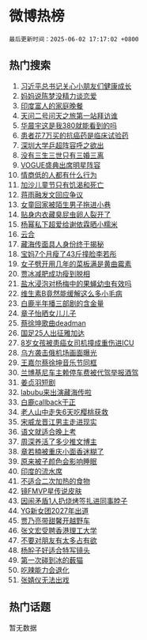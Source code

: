 # 微博热榜

`最后更新时间：2025-06-02 17:17:02 +0800`

## 热门搜索

1. [习近平总书记关心小朋友们健康成长](https://m.weibo.cn/search?containerid=100103type%3D1%26t%3D10%26q%3D%23%E4%B9%A0%E8%BF%91%E5%B9%B3%E6%80%BB%E4%B9%A6%E8%AE%B0%E5%85%B3%E5%BF%83%E5%B0%8F%E6%9C%8B%E5%8F%8B%E4%BB%AC%E5%81%A5%E5%BA%B7%E6%88%90%E9%95%BF%23&stream_entry_id=51&isnewpage=1&extparam=seat%3D1%26c_type%3D51%26cate%3D10103%26q%3D%2523%25E4%25B9%25A0%25E8%25BF%2591%25E5%25B9%25B3%25E6%2580%25BB%25E4%25B9%25A6%25E8%25AE%25B0%25E5%2585%25B3%25E5%25BF%2583%25E5%25B0%258F%25E6%259C%258B%25E5%258F%258B%25E4%25BB%25AC%25E5%2581%25A5%25E5%25BA%25B7%25E6%2588%2590%25E9%2595%25BF%2523%26dgr%3D0%26filter_type%3Drealtimehot%26pos%3D0%26stream_entry_id%3D51%26display_time%3D1748855820%26pre_seqid%3D1748855820513017012448)
1. [妈妈说陈梦没精力谈恋爱](https://m.weibo.cn/search?containerid=100103type%3D1%26t%3D10%26q%3D%23%E5%A6%88%E5%A6%88%E8%AF%B4%E9%99%88%E6%A2%A6%E6%B2%A1%E7%B2%BE%E5%8A%9B%E8%B0%88%E6%81%8B%E7%88%B1%23&stream_entry_id=31&isnewpage=1&extparam=seat%3D1%26c_type%3D31%26flag%3D1%26pos%3D0%26stream_entry_id%3D31%26cate%3D5001%26realpos%3D1%26q%3D%2523%25E5%25A6%2588%25E5%25A6%2588%25E8%25AF%25B4%25E9%2599%2588%25E6%25A2%25A6%25E6%25B2%25A1%25E7%25B2%25BE%25E5%258A%259B%25E8%25B0%2588%25E6%2581%258B%25E7%2588%25B1%2523%26dgr%3D0%26lcate%3D5001%26filter_type%3Drealtimehot%26band_rank%3D1%26display_time%3D1748855820%26pre_seqid%3D1748855820513017012448)
1. [印度富人的家庭晚餐](https://m.weibo.cn/search?containerid=100103type%3D1%26t%3D10%26q%3D%E5%8D%B0%E5%BA%A6%E5%AF%8C%E4%BA%BA%E7%9A%84%E5%AE%B6%E5%BA%AD%E6%99%9A%E9%A4%90&stream_entry_id=31&isnewpage=1&extparam=seat%3D1%26c_type%3D31%26flag%3D0%26pos%3D1%26stream_entry_id%3D31%26cate%3D5001%26realpos%3D2%26q%3D%25E5%258D%25B0%25E5%25BA%25A6%25E5%25AF%258C%25E4%25BA%25BA%25E7%259A%2584%25E5%25AE%25B6%25E5%25BA%25AD%25E6%2599%259A%25E9%25A4%2590%26dgr%3D0%26lcate%3D5001%26filter_type%3Drealtimehot%26band_rank%3D2%26display_time%3D1748855820%26pre_seqid%3D1748855820513017012448)
1. [天问二号问天之旅第一站拜访谁](https://m.weibo.cn/search?containerid=100103type%3D1%26t%3D10%26q%3D%23%E5%A4%A9%E9%97%AE%E4%BA%8C%E5%8F%B7%E9%97%AE%E5%A4%A9%E4%B9%8B%E6%97%85%E7%AC%AC%E4%B8%80%E7%AB%99%E6%8B%9C%E8%AE%BF%E8%B0%81%23&stream_entry_id=31&isnewpage=1&extparam=seat%3D1%26c_type%3D31%26flag%3D0%26pos%3D2%26stream_entry_id%3D31%26cate%3D5001%26realpos%3D3%26q%3D%2523%25E5%25A4%25A9%25E9%2597%25AE%25E4%25BA%258C%25E5%258F%25B7%25E9%2597%25AE%25E5%25A4%25A9%25E4%25B9%258B%25E6%2597%2585%25E7%25AC%25AC%25E4%25B8%2580%25E7%25AB%2599%25E6%258B%259C%25E8%25AE%25BF%25E8%25B0%2581%2523%26dgr%3D0%26lcate%3D5001%26filter_type%3Drealtimehot%26band_rank%3D3%26display_time%3D1748855820%26pre_seqid%3D1748855820513017012448)
1. [华晨宇这是我380就能看到的吗](https://m.weibo.cn/search?containerid=100103type%3D1%26t%3D10%26q%3D%E5%8D%8E%E6%99%A8%E5%AE%87%E8%BF%99%E6%98%AF%E6%88%91380%E5%B0%B1%E8%83%BD%E7%9C%8B%E5%88%B0%E7%9A%84%E5%90%97&stream_entry_id=31&isnewpage=1&extparam=seat%3D1%26c_type%3D31%26flag%3D1%26pos%3D3%26stream_entry_id%3D31%26cate%3D5001%26realpos%3D4%26q%3D%25E5%258D%258E%25E6%2599%25A8%25E5%25AE%2587%25E8%25BF%2599%25E6%2598%25AF%25E6%2588%2591380%25E5%25B0%25B1%25E8%2583%25BD%25E7%259C%258B%25E5%2588%25B0%25E7%259A%2584%25E5%2590%2597%26dgr%3D0%26lcate%3D5001%26filter_type%3Drealtimehot%26band_rank%3D4%26display_time%3D1748855820%26pre_seqid%3D1748855820513017012448)
1. [患者花7万买的抗癌药是临床试验药](https://m.weibo.cn/search?containerid=100103type%3D1%26t%3D10%26q%3D%23%E6%82%A3%E8%80%85%E8%8A%B17%E4%B8%87%E4%B9%B0%E7%9A%84%E6%8A%97%E7%99%8C%E8%8D%AF%E6%98%AF%E4%B8%B4%E5%BA%8A%E8%AF%95%E9%AA%8C%E8%8D%AF%23&stream_entry_id=31&isnewpage=1&extparam=seat%3D1%26c_type%3D31%26flag%3D0%26pos%3D4%26stream_entry_id%3D31%26cate%3D5001%26realpos%3D5%26q%3D%2523%25E6%2582%25A3%25E8%2580%2585%25E8%258A%25B17%25E4%25B8%2587%25E4%25B9%25B0%25E7%259A%2584%25E6%258A%2597%25E7%2599%258C%25E8%258D%25AF%25E6%2598%25AF%25E4%25B8%25B4%25E5%25BA%258A%25E8%25AF%2595%25E9%25AA%258C%25E8%258D%25AF%2523%26dgr%3D0%26lcate%3D5001%26filter_type%3Drealtimehot%26band_rank%3D5%26display_time%3D1748855820%26pre_seqid%3D1748855820513017012448)
1. [深圳大学乒超阵容呼之欲出](https://m.weibo.cn/search?containerid=100103type%3D1%26t%3D10%26q%3D%E6%B7%B1%E5%9C%B3%E5%A4%A7%E5%AD%A6%E4%B9%92%E8%B6%85%E9%98%B5%E5%AE%B9%E5%91%BC%E4%B9%8B%E6%AC%B2%E5%87%BA&stream_entry_id=31&isnewpage=1&extparam=seat%3D1%26c_type%3D31%26flag%3D1%26pos%3D5%26stream_entry_id%3D31%26cate%3D5001%26realpos%3D6%26q%3D%25E6%25B7%25B1%25E5%259C%25B3%25E5%25A4%25A7%25E5%25AD%25A6%25E4%25B9%2592%25E8%25B6%2585%25E9%2598%25B5%25E5%25AE%25B9%25E5%2591%25BC%25E4%25B9%258B%25E6%25AC%25B2%25E5%2587%25BA%26dgr%3D0%26lcate%3D5001%26filter_type%3Drealtimehot%26band_rank%3D6%26display_time%3D1748855820%26pre_seqid%3D1748855820513017012448)
1. [没有三生三世只有三婚三离](https://m.weibo.cn/search?containerid=100103type%3D1%26t%3D10%26q%3D%E6%B2%A1%E6%9C%89%E4%B8%89%E7%94%9F%E4%B8%89%E4%B8%96%E5%8F%AA%E6%9C%89%E4%B8%89%E5%A9%9A%E4%B8%89%E7%A6%BB&stream_entry_id=31&isnewpage=1&extparam=seat%3D1%26c_type%3D31%26flag%3D1%26pos%3D6%26stream_entry_id%3D31%26cate%3D5001%26realpos%3D7%26q%3D%25E6%25B2%25A1%25E6%259C%2589%25E4%25B8%2589%25E7%2594%259F%25E4%25B8%2589%25E4%25B8%2596%25E5%258F%25AA%25E6%259C%2589%25E4%25B8%2589%25E5%25A9%259A%25E4%25B8%2589%25E7%25A6%25BB%26dgr%3D0%26lcate%3D5001%26filter_type%3Drealtimehot%26band_rank%3D7%26display_time%3D1748855820%26pre_seqid%3D1748855820513017012448)
1. [VOGUE盛典出席明星阵容](https://m.weibo.cn/search?containerid=100103type%3D1%26t%3D10%26q%3D%23VOGUE%E7%9B%9B%E5%85%B8%E5%87%BA%E5%B8%AD%E6%98%8E%E6%98%9F%E9%98%B5%E5%AE%B9%23&stream_entry_id=31&isnewpage=1&extparam=seat%3D1%26c_type%3D31%26flag%3D1%26pos%3D7%26stream_entry_id%3D31%26cate%3D5001%26realpos%3D8%26q%3D%2523VOGUE%25E7%259B%259B%25E5%2585%25B8%25E5%2587%25BA%25E5%25B8%25AD%25E6%2598%258E%25E6%2598%259F%25E9%2598%25B5%25E5%25AE%25B9%2523%26dgr%3D0%26lcate%3D5001%26filter_type%3Drealtimehot%26band_rank%3D8%26display_time%3D1748855820%26pre_seqid%3D1748855820513017012448)
1. [情商低的人都有什么行为](https://m.weibo.cn/search?containerid=100103type%3D1%26t%3D10%26q%3D%E6%83%85%E5%95%86%E4%BD%8E%E7%9A%84%E4%BA%BA%E9%83%BD%E6%9C%89%E4%BB%80%E4%B9%88%E8%A1%8C%E4%B8%BA&stream_entry_id=31&isnewpage=1&extparam=seat%3D1%26c_type%3D31%26cate%3D5001%26pos%3D8%26stream_entry_id%3D31%26q%3D%25E6%2583%2585%25E5%2595%2586%25E4%25BD%258E%25E7%259A%2584%25E4%25BA%25BA%25E9%2583%25BD%25E6%259C%2589%25E4%25BB%2580%25E4%25B9%2588%25E8%25A1%258C%25E4%25B8%25BA%26flag%3D0%26realpos%3D9%26is_ai_ask%3D1%26dgr%3D0%26lcate%3D5001%26filter_type%3Drealtimehot%26band_rank%3D9%26display_time%3D1748855820%26pre_seqid%3D1748855820513017012448)
1. [加沙儿童节只有饥渴和死亡](https://m.weibo.cn/search?containerid=100103type%3D1%26t%3D10%26q%3D%23%E5%8A%A0%E6%B2%99%E5%84%BF%E7%AB%A5%E8%8A%82%E5%8F%AA%E6%9C%89%E9%A5%A5%E6%B8%B4%E5%92%8C%E6%AD%BB%E4%BA%A1%23&stream_entry_id=31&isnewpage=1&extparam=seat%3D1%26c_type%3D31%26flag%3D1%26pos%3D9%26stream_entry_id%3D31%26cate%3D5001%26realpos%3D10%26q%3D%2523%25E5%258A%25A0%25E6%25B2%2599%25E5%2584%25BF%25E7%25AB%25A5%25E8%258A%2582%25E5%258F%25AA%25E6%259C%2589%25E9%25A5%25A5%25E6%25B8%25B4%25E5%2592%258C%25E6%25AD%25BB%25E4%25BA%25A1%2523%26dgr%3D0%26lcate%3D5001%26filter_type%3Drealtimehot%26band_rank%3D10%26display_time%3D1748855820%26pre_seqid%3D1748855820513017012448)
1. [蒋雨融发文回应争议](https://m.weibo.cn/search?containerid=100103type%3D1%26t%3D10%26q%3D%23%E8%92%8B%E9%9B%A8%E8%9E%8D%E5%8F%91%E6%96%87%E5%9B%9E%E5%BA%94%E4%BA%89%E8%AE%AE%23&stream_entry_id=31&isnewpage=1&extparam=seat%3D1%26c_type%3D31%26flag%3D0%26pos%3D10%26stream_entry_id%3D31%26cate%3D5001%26realpos%3D11%26q%3D%2523%25E8%2592%258B%25E9%259B%25A8%25E8%259E%258D%25E5%258F%2591%25E6%2596%2587%25E5%259B%259E%25E5%25BA%2594%25E4%25BA%2589%25E8%25AE%25AE%2523%26dgr%3D0%26lcate%3D5001%26filter_type%3Drealtimehot%26band_rank%3D11%26display_time%3D1748855820%26pre_seqid%3D1748855820513017012448)
1. [女童回家被陌生男子拖进小巷](https://m.weibo.cn/search?containerid=100103type%3D1%26t%3D10%26q%3D%23%E5%A5%B3%E7%AB%A5%E5%9B%9E%E5%AE%B6%E8%A2%AB%E9%99%8C%E7%94%9F%E7%94%B7%E5%AD%90%E6%8B%96%E8%BF%9B%E5%B0%8F%E5%B7%B7%23&stream_entry_id=31&isnewpage=1&extparam=seat%3D1%26c_type%3D31%26flag%3D0%26pos%3D11%26stream_entry_id%3D31%26cate%3D5001%26realpos%3D12%26q%3D%2523%25E5%25A5%25B3%25E7%25AB%25A5%25E5%259B%259E%25E5%25AE%25B6%25E8%25A2%25AB%25E9%2599%258C%25E7%2594%259F%25E7%2594%25B7%25E5%25AD%2590%25E6%258B%2596%25E8%25BF%259B%25E5%25B0%258F%25E5%25B7%25B7%2523%26dgr%3D0%26lcate%3D5001%26filter_type%3Drealtimehot%26band_rank%3D12%26display_time%3D1748855820%26pre_seqid%3D1748855820513017012448)
1. [贴身内衣藏臭屁虫卵人裂开了](https://m.weibo.cn/search?containerid=100103type%3D1%26t%3D10%26q%3D%23%E8%B4%B4%E8%BA%AB%E5%86%85%E8%A1%A3%E8%97%8F%E8%87%AD%E5%B1%81%E8%99%AB%E5%8D%B5%E4%BA%BA%E8%A3%82%E5%BC%80%E4%BA%86%23&stream_entry_id=31&isnewpage=1&extparam=seat%3D1%26c_type%3D31%26flag%3D0%26pos%3D12%26stream_entry_id%3D31%26cate%3D5001%26realpos%3D13%26q%3D%2523%25E8%25B4%25B4%25E8%25BA%25AB%25E5%2586%2585%25E8%25A1%25A3%25E8%2597%258F%25E8%2587%25AD%25E5%25B1%2581%25E8%2599%25AB%25E5%258D%25B5%25E4%25BA%25BA%25E8%25A3%2582%25E5%25BC%2580%25E4%25BA%2586%2523%26dgr%3D0%26lcate%3D5001%26filter_type%3Drealtimehot%26band_rank%3D13%26display_time%3D1748855820%26pre_seqid%3D1748855820513017012448)
1. [杨幂私下超爱给谢依霖晒小糯米](https://m.weibo.cn/search?containerid=100103type%3D1%26t%3D10%26q%3D%E6%9D%A8%E5%B9%82%E7%A7%81%E4%B8%8B%E8%B6%85%E7%88%B1%E7%BB%99%E8%B0%A2%E4%BE%9D%E9%9C%96%E6%99%92%E5%B0%8F%E7%B3%AF%E7%B1%B3&stream_entry_id=31&isnewpage=1&extparam=seat%3D1%26c_type%3D31%26flag%3D2%26pos%3D13%26stream_entry_id%3D31%26cate%3D5001%26realpos%3D14%26q%3D%25E6%259D%25A8%25E5%25B9%2582%25E7%25A7%2581%25E4%25B8%258B%25E8%25B6%2585%25E7%2588%25B1%25E7%25BB%2599%25E8%25B0%25A2%25E4%25BE%259D%25E9%259C%2596%25E6%2599%2592%25E5%25B0%258F%25E7%25B3%25AF%25E7%25B1%25B3%26dgr%3D0%26lcate%3D5001%26filter_type%3Drealtimehot%26band_rank%3D14%26display_time%3D1748855820%26pre_seqid%3D1748855820513017012448)
1. [云合](https://m.weibo.cn/search?containerid=100103type%3D1%26t%3D10%26q%3D%E4%BA%91%E5%90%88&stream_entry_id=31&isnewpage=1&extparam=seat%3D1%26c_type%3D31%26flag%3D1%26pos%3D14%26stream_entry_id%3D31%26cate%3D5001%26realpos%3D15%26q%3D%25E4%25BA%2591%25E5%2590%2588%26dgr%3D0%26lcate%3D5001%26filter_type%3Drealtimehot%26band_rank%3D15%26display_time%3D1748855820%26pre_seqid%3D1748855820513017012448)
1. [藏海传面具人身份终于揭秘](https://m.weibo.cn/search?containerid=100103type%3D1%26t%3D10%26q%3D%23%E8%97%8F%E6%B5%B7%E4%BC%A0%E9%9D%A2%E5%85%B7%E4%BA%BA%E8%BA%AB%E4%BB%BD%E7%BB%88%E4%BA%8E%E6%8F%AD%E7%A7%98%23&stream_entry_id=31&isnewpage=1&extparam=seat%3D1%26c_type%3D31%26flag%3D0%26pos%3D15%26stream_entry_id%3D31%26cate%3D5001%26realpos%3D16%26q%3D%2523%25E8%2597%258F%25E6%25B5%25B7%25E4%25BC%25A0%25E9%259D%25A2%25E5%2585%25B7%25E4%25BA%25BA%25E8%25BA%25AB%25E4%25BB%25BD%25E7%25BB%2588%25E4%25BA%258E%25E6%258F%25AD%25E7%25A7%2598%2523%26dgr%3D0%26lcate%3D5001%26filter_type%3Drealtimehot%26band_rank%3D16%26display_time%3D1748855820%26pre_seqid%3D1748855820513017012448)
1. [宝妈7个月瘦了43斤撞脸李若彤](https://m.weibo.cn/search?containerid=100103type%3D1%26t%3D10%26q%3D%23%E5%AE%9D%E5%A6%887%E4%B8%AA%E6%9C%88%E7%98%A6%E4%BA%8643%E6%96%A4%E6%92%9E%E8%84%B8%E6%9D%8E%E8%8B%A5%E5%BD%A4%23&stream_entry_id=31&isnewpage=1&extparam=seat%3D1%26c_type%3D31%26flag%3D0%26pos%3D16%26stream_entry_id%3D31%26cate%3D5001%26realpos%3D17%26q%3D%2523%25E5%25AE%259D%25E5%25A6%25887%25E4%25B8%25AA%25E6%259C%2588%25E7%2598%25A6%25E4%25BA%258643%25E6%2596%25A4%25E6%2592%259E%25E8%2584%25B8%25E6%259D%258E%25E8%258B%25A5%25E5%25BD%25A4%2523%26dgr%3D0%26lcate%3D5001%26filter_type%3Drealtimehot%26band_rank%3D17%26display_time%3D1748855820%26pre_seqid%3D1748855820513017012448)
1. [女子劈开用几年的菜板满是黄曲霉素](https://m.weibo.cn/search?containerid=100103type%3D1%26t%3D10%26q%3D%23%E5%A5%B3%E5%AD%90%E5%8A%88%E5%BC%80%E7%94%A8%E5%87%A0%E5%B9%B4%E7%9A%84%E8%8F%9C%E6%9D%BF%E6%BB%A1%E6%98%AF%E9%BB%84%E6%9B%B2%E9%9C%89%E7%B4%A0%23&stream_entry_id=31&isnewpage=1&extparam=seat%3D1%26c_type%3D31%26flag%3D1%26pos%3D17%26stream_entry_id%3D31%26cate%3D5001%26realpos%3D18%26q%3D%2523%25E5%25A5%25B3%25E5%25AD%2590%25E5%258A%2588%25E5%25BC%2580%25E7%2594%25A8%25E5%2587%25A0%25E5%25B9%25B4%25E7%259A%2584%25E8%258F%259C%25E6%259D%25BF%25E6%25BB%25A1%25E6%2598%25AF%25E9%25BB%2584%25E6%259B%25B2%25E9%259C%2589%25E7%25B4%25A0%2523%26dgr%3D0%26lcate%3D5001%26filter_type%3Drealtimehot%26band_rank%3D18%26display_time%3D1748855820%26pre_seqid%3D1748855820513017012448)
1. [贾冰减肥成功瘦到脱相](https://m.weibo.cn/search?containerid=100103type%3D1%26t%3D10%26q%3D%23%E8%B4%BE%E5%86%B0%E5%87%8F%E8%82%A5%E6%88%90%E5%8A%9F%E7%98%A6%E5%88%B0%E8%84%B1%E7%9B%B8%23&stream_entry_id=31&isnewpage=1&extparam=seat%3D1%26c_type%3D31%26flag%3D2%26pos%3D18%26stream_entry_id%3D31%26cate%3D5001%26realpos%3D19%26q%3D%2523%25E8%25B4%25BE%25E5%2586%25B0%25E5%2587%258F%25E8%2582%25A5%25E6%2588%2590%25E5%258A%259F%25E7%2598%25A6%25E5%2588%25B0%25E8%2584%25B1%25E7%259B%25B8%2523%26dgr%3D0%26lcate%3D5001%26filter_type%3Drealtimehot%26band_rank%3D19%26display_time%3D1748855820%26pre_seqid%3D1748855820513017012448)
1. [盐水浸泡对杨梅中的果蝇幼虫有效吗](https://m.weibo.cn/search?containerid=100103type%3D1%26t%3D10%26q%3D%E7%9B%90%E6%B0%B4%E6%B5%B8%E6%B3%A1%E5%AF%B9%E6%9D%A8%E6%A2%85%E4%B8%AD%E7%9A%84%E6%9E%9C%E8%9D%87%E5%B9%BC%E8%99%AB%E6%9C%89%E6%95%88%E5%90%97&stream_entry_id=31&isnewpage=1&extparam=seat%3D1%26c_type%3D31%26cate%3D5001%26pos%3D19%26stream_entry_id%3D31%26q%3D%25E7%259B%2590%25E6%25B0%25B4%25E6%25B5%25B8%25E6%25B3%25A1%25E5%25AF%25B9%25E6%259D%25A8%25E6%25A2%2585%25E4%25B8%25AD%25E7%259A%2584%25E6%259E%259C%25E8%259D%2587%25E5%25B9%25BC%25E8%2599%25AB%25E6%259C%2589%25E6%2595%2588%25E5%2590%2597%26flag%3D1%26realpos%3D20%26is_ai_ask%3D1%26dgr%3D0%26lcate%3D5001%26filter_type%3Drealtimehot%26band_rank%3D20%26display_time%3D1748855820%26pre_seqid%3D1748855820513017012448)
1. [维生素B竟然能缓解这么多小毛病](https://m.weibo.cn/search?containerid=100103type%3D1%26t%3D10%26q%3D%23%E7%BB%B4%E7%94%9F%E7%B4%A0B%E7%AB%9F%E7%84%B6%E8%83%BD%E7%BC%93%E8%A7%A3%E8%BF%99%E4%B9%88%E5%A4%9A%E5%B0%8F%E6%AF%9B%E7%97%85%23&stream_entry_id=31&isnewpage=1&extparam=seat%3D1%26c_type%3D31%26flag%3D1%26pos%3D20%26stream_entry_id%3D31%26cate%3D5001%26realpos%3D21%26q%3D%2523%25E7%25BB%25B4%25E7%2594%259F%25E7%25B4%25A0B%25E7%25AB%259F%25E7%2584%25B6%25E8%2583%25BD%25E7%25BC%2593%25E8%25A7%25A3%25E8%25BF%2599%25E4%25B9%2588%25E5%25A4%259A%25E5%25B0%258F%25E6%25AF%259B%25E7%2597%2585%2523%26dgr%3D0%26lcate%3D5001%26filter_type%3Drealtimehot%26band_rank%3D21%26display_time%3D1748855820%26pre_seqid%3D1748855820513017012448)
1. [白鹿半年播三部剧的含金量](https://m.weibo.cn/search?containerid=100103type%3D1%26t%3D10%26q%3D%E7%99%BD%E9%B9%BF%E5%8D%8A%E5%B9%B4%E6%92%AD%E4%B8%89%E9%83%A8%E5%89%A7%E7%9A%84%E5%90%AB%E9%87%91%E9%87%8F&stream_entry_id=31&isnewpage=1&extparam=seat%3D1%26c_type%3D31%26flag%3D1%26pos%3D21%26stream_entry_id%3D31%26cate%3D5001%26realpos%3D22%26q%3D%25E7%2599%25BD%25E9%25B9%25BF%25E5%258D%258A%25E5%25B9%25B4%25E6%2592%25AD%25E4%25B8%2589%25E9%2583%25A8%25E5%2589%25A7%25E7%259A%2584%25E5%2590%25AB%25E9%2587%2591%25E9%2587%258F%26dgr%3D0%26lcate%3D5001%26filter_type%3Drealtimehot%26band_rank%3D22%26display_time%3D1748855820%26pre_seqid%3D1748855820513017012448)
1. [章子怡晒女儿儿子](https://m.weibo.cn/search?containerid=100103type%3D1%26t%3D10%26q%3D%23%E7%AB%A0%E5%AD%90%E6%80%A1%E6%99%92%E5%A5%B3%E5%84%BF%E5%84%BF%E5%AD%90%23&stream_entry_id=31&isnewpage=1&extparam=seat%3D1%26c_type%3D31%26flag%3D0%26pos%3D22%26stream_entry_id%3D31%26cate%3D5001%26realpos%3D23%26q%3D%2523%25E7%25AB%25A0%25E5%25AD%2590%25E6%2580%25A1%25E6%2599%2592%25E5%25A5%25B3%25E5%2584%25BF%25E5%2584%25BF%25E5%25AD%2590%2523%26dgr%3D0%26lcate%3D5001%26filter_type%3Drealtimehot%26band_rank%3D23%26display_time%3D1748855820%26pre_seqid%3D1748855820513017012448)
1. [蔡徐坤歌曲deadman](https://m.weibo.cn/search?containerid=100103type%3D1%26t%3D10%26q%3D%23%E8%94%A1%E5%BE%90%E5%9D%A4%E6%AD%8C%E6%9B%B2deadman%23&stream_entry_id=31&isnewpage=1&extparam=seat%3D1%26c_type%3D31%26flag%3D1%26pos%3D23%26stream_entry_id%3D31%26cate%3D5001%26realpos%3D24%26q%3D%2523%25E8%2594%25A1%25E5%25BE%2590%25E5%259D%25A4%25E6%25AD%258C%25E6%259B%25B2deadman%2523%26dgr%3D0%26lcate%3D5001%26filter_type%3Drealtimehot%26band_rank%3D24%26display_time%3D1748855820%26pre_seqid%3D1748855820513017012448)
1. [国足25人出征雅加达](https://m.weibo.cn/search?containerid=100103type%3D1%26t%3D10%26q%3D%23%E5%9B%BD%E8%B6%B325%E4%BA%BA%E5%87%BA%E5%BE%81%E9%9B%85%E5%8A%A0%E8%BE%BE%23&stream_entry_id=31&isnewpage=1&extparam=seat%3D1%26c_type%3D31%26flag%3D0%26pos%3D24%26stream_entry_id%3D31%26cate%3D5001%26realpos%3D25%26q%3D%2523%25E5%259B%25BD%25E8%25B6%25B325%25E4%25BA%25BA%25E5%2587%25BA%25E5%25BE%2581%25E9%259B%2585%25E5%258A%25A0%25E8%25BE%25BE%2523%26dgr%3D0%26lcate%3D5001%26filter_type%3Drealtimehot%26band_rank%3D25%26display_time%3D1748855820%26pre_seqid%3D1748855820513017012448)
1. [8岁女孩被患癌女司机撞成重伤进ICU](https://m.weibo.cn/search?containerid=100103type%3D1%26t%3D10%26q%3D%238%E5%B2%81%E5%A5%B3%E5%AD%A9%E8%A2%AB%E6%82%A3%E7%99%8C%E5%A5%B3%E5%8F%B8%E6%9C%BA%E6%92%9E%E6%88%90%E9%87%8D%E4%BC%A4%E8%BF%9BICU%23&stream_entry_id=31&isnewpage=1&extparam=seat%3D1%26c_type%3D31%26flag%3D0%26pos%3D25%26stream_entry_id%3D31%26cate%3D5001%26realpos%3D26%26q%3D%25238%25E5%25B2%2581%25E5%25A5%25B3%25E5%25AD%25A9%25E8%25A2%25AB%25E6%2582%25A3%25E7%2599%258C%25E5%25A5%25B3%25E5%258F%25B8%25E6%259C%25BA%25E6%2592%259E%25E6%2588%2590%25E9%2587%258D%25E4%25BC%25A4%25E8%25BF%259BICU%2523%26dgr%3D0%26lcate%3D5001%26filter_type%3Drealtimehot%26band_rank%3D26%26display_time%3D1748855820%26pre_seqid%3D1748855820513017012448)
1. [乌方袭击俄机场画面曝光](https://m.weibo.cn/search?containerid=100103type%3D1%26t%3D10%26q%3D%23%E4%B9%8C%E6%96%B9%E8%A2%AD%E5%87%BB%E4%BF%84%E6%9C%BA%E5%9C%BA%E7%94%BB%E9%9D%A2%E6%9B%9D%E5%85%89%23&stream_entry_id=31&isnewpage=1&extparam=seat%3D1%26c_type%3D31%26flag%3D0%26pos%3D26%26stream_entry_id%3D31%26cate%3D5001%26realpos%3D27%26q%3D%2523%25E4%25B9%258C%25E6%2596%25B9%25E8%25A2%25AD%25E5%2587%25BB%25E4%25BF%2584%25E6%259C%25BA%25E5%259C%25BA%25E7%2594%25BB%25E9%259D%25A2%25E6%259B%259D%25E5%2585%2589%2523%26dgr%3D0%26lcate%3D5001%26filter_type%3Drealtimehot%26band_rank%3D27%26display_time%3D1748855820%26pre_seqid%3D1748855820513017012448)
1. [王嘉尔蔡徐坤音乐节同框](https://m.weibo.cn/search?containerid=100103type%3D1%26t%3D10%26q%3D%23%E7%8E%8B%E5%98%89%E5%B0%94%E8%94%A1%E5%BE%90%E5%9D%A4%E9%9F%B3%E4%B9%90%E8%8A%82%E5%90%8C%E6%A1%86%23&stream_entry_id=31&isnewpage=1&extparam=seat%3D1%26c_type%3D31%26flag%3D0%26pos%3D27%26stream_entry_id%3D31%26cate%3D5001%26realpos%3D28%26q%3D%2523%25E7%258E%258B%25E5%2598%2589%25E5%25B0%2594%25E8%2594%25A1%25E5%25BE%2590%25E5%259D%25A4%25E9%259F%25B3%25E4%25B9%2590%25E8%258A%2582%25E5%2590%258C%25E6%25A1%2586%2523%26dgr%3D0%26lcate%3D5001%26filter_type%3Drealtimehot%26band_rank%3D28%26display_time%3D1748855820%26pre_seqid%3D1748855820513017012448)
1. [兰博基尼车主赖停车费被代驾举报酒驾](https://m.weibo.cn/search?containerid=100103type%3D1%26t%3D10%26q%3D%23%E5%85%B0%E5%8D%9A%E5%9F%BA%E5%B0%BC%E8%BD%A6%E4%B8%BB%E8%B5%96%E5%81%9C%E8%BD%A6%E8%B4%B9%E8%A2%AB%E4%BB%A3%E9%A9%BE%E4%B8%BE%E6%8A%A5%E9%85%92%E9%A9%BE%23&stream_entry_id=31&isnewpage=1&extparam=seat%3D1%26c_type%3D31%26flag%3D0%26pos%3D28%26stream_entry_id%3D31%26cate%3D5001%26realpos%3D29%26q%3D%2523%25E5%2585%25B0%25E5%258D%259A%25E5%259F%25BA%25E5%25B0%25BC%25E8%25BD%25A6%25E4%25B8%25BB%25E8%25B5%2596%25E5%2581%259C%25E8%25BD%25A6%25E8%25B4%25B9%25E8%25A2%25AB%25E4%25BB%25A3%25E9%25A9%25BE%25E4%25B8%25BE%25E6%258A%25A5%25E9%2585%2592%25E9%25A9%25BE%2523%26dgr%3D0%26lcate%3D5001%26filter_type%3Drealtimehot%26band_rank%3D29%26display_time%3D1748855820%26pre_seqid%3D1748855820513017012448)
1. [姜贞羽短剧](https://m.weibo.cn/search?containerid=100103type%3D1%26t%3D10%26q%3D%E5%A7%9C%E8%B4%9E%E7%BE%BD%E7%9F%AD%E5%89%A7&stream_entry_id=31&isnewpage=1&extparam=seat%3D1%26c_type%3D31%26flag%3D0%26pos%3D29%26stream_entry_id%3D31%26cate%3D5001%26realpos%3D30%26q%3D%25E5%25A7%259C%25E8%25B4%259E%25E7%25BE%25BD%25E7%259F%25AD%25E5%2589%25A7%26dgr%3D0%26lcate%3D5001%26filter_type%3Drealtimehot%26band_rank%3D30%26display_time%3D1748855820%26pre_seqid%3D1748855820513017012448)
1. [labubu来出演藏海传啦](https://m.weibo.cn/search?containerid=100103type%3D1%26t%3D10%26q%3D%23labubu%E6%9D%A5%E5%87%BA%E6%BC%94%E8%97%8F%E6%B5%B7%E4%BC%A0%E5%95%A6%23&stream_entry_id=31&isnewpage=1&extparam=seat%3D1%26c_type%3D31%26flag%3D1%26pos%3D30%26stream_entry_id%3D31%26cate%3D5001%26realpos%3D31%26q%3D%2523labubu%25E6%259D%25A5%25E5%2587%25BA%25E6%25BC%2594%25E8%2597%258F%25E6%25B5%25B7%25E4%25BC%25A0%25E5%2595%25A6%2523%26dgr%3D0%26lcate%3D5001%26filter_type%3Drealtimehot%26band_rank%3D31%26display_time%3D1748855820%26pre_seqid%3D1748855820513017012448)
1. [白鹿callback于正](https://m.weibo.cn/search?containerid=100103type%3D1%26t%3D10%26q%3D%23%E7%99%BD%E9%B9%BFcallback%E4%BA%8E%E6%AD%A3%23&stream_entry_id=31&isnewpage=1&extparam=seat%3D1%26c_type%3D31%26flag%3D0%26pos%3D31%26stream_entry_id%3D31%26cate%3D5001%26realpos%3D32%26q%3D%2523%25E7%2599%25BD%25E9%25B9%25BFcallback%25E4%25BA%258E%25E6%25AD%25A3%2523%26dgr%3D0%26lcate%3D5001%26filter_type%3Drealtimehot%26band_rank%3D32%26display_time%3D1748855820%26pre_seqid%3D1748855820513017012448)
1. [老人山中走失6天吃樱桃获救](https://m.weibo.cn/search?containerid=100103type%3D1%26t%3D10%26q%3D%23%E8%80%81%E4%BA%BA%E5%B1%B1%E4%B8%AD%E8%B5%B0%E5%A4%B16%E5%A4%A9%E5%90%83%E6%A8%B1%E6%A1%83%E8%8E%B7%E6%95%91%23&stream_entry_id=31&isnewpage=1&extparam=seat%3D1%26c_type%3D31%26flag%3D0%26pos%3D32%26stream_entry_id%3D31%26cate%3D5001%26realpos%3D33%26q%3D%2523%25E8%2580%2581%25E4%25BA%25BA%25E5%25B1%25B1%25E4%25B8%25AD%25E8%25B5%25B0%25E5%25A4%25B16%25E5%25A4%25A9%25E5%2590%2583%25E6%25A8%25B1%25E6%25A1%2583%25E8%258E%25B7%25E6%2595%2591%2523%26dgr%3D0%26lcate%3D5001%26filter_type%3Drealtimehot%26band_rank%3D33%26display_time%3D1748855820%26pre_seqid%3D1748855820513017012448)
1. [宋威龙晋江男主走进现实](https://m.weibo.cn/search?containerid=100103type%3D1%26t%3D10%26q%3D%E5%AE%8B%E5%A8%81%E9%BE%99%E6%99%8B%E6%B1%9F%E7%94%B7%E4%B8%BB%E8%B5%B0%E8%BF%9B%E7%8E%B0%E5%AE%9E&stream_entry_id=31&isnewpage=1&extparam=seat%3D1%26c_type%3D31%26flag%3D1%26pos%3D33%26stream_entry_id%3D31%26cate%3D5001%26realpos%3D34%26q%3D%25E5%25AE%258B%25E5%25A8%2581%25E9%25BE%2599%25E6%2599%258B%25E6%25B1%259F%25E7%2594%25B7%25E4%25B8%25BB%25E8%25B5%25B0%25E8%25BF%259B%25E7%258E%25B0%25E5%25AE%259E%26dgr%3D0%26lcate%3D5001%26filter_type%3Drealtimehot%26band_rank%3D34%26display_time%3D1748855820%26pre_seqid%3D1748855820513017012448)
1. [语文就适合晚上考](https://m.weibo.cn/search?containerid=100103type%3D1%26t%3D10%26q%3D%E8%AF%AD%E6%96%87%E5%B0%B1%E9%80%82%E5%90%88%E6%99%9A%E4%B8%8A%E8%80%83&stream_entry_id=31&isnewpage=1&extparam=seat%3D1%26c_type%3D31%26flag%3D1%26pos%3D34%26stream_entry_id%3D31%26cate%3D5001%26realpos%3D35%26q%3D%25E8%25AF%25AD%25E6%2596%2587%25E5%25B0%25B1%25E9%2580%2582%25E5%2590%2588%25E6%2599%259A%25E4%25B8%258A%25E8%2580%2583%26dgr%3D0%26lcate%3D5001%26filter_type%3Drealtimehot%26band_rank%3D35%26display_time%3D1748855820%26pre_seqid%3D1748855820513017012448)
1. [周深养活了多少推文博主](https://m.weibo.cn/search?containerid=100103type%3D1%26t%3D10%26q%3D%E5%91%A8%E6%B7%B1%E5%85%BB%E6%B4%BB%E4%BA%86%E5%A4%9A%E5%B0%91%E6%8E%A8%E6%96%87%E5%8D%9A%E4%B8%BB&stream_entry_id=31&isnewpage=1&extparam=seat%3D1%26c_type%3D31%26flag%3D1%26pos%3D35%26stream_entry_id%3D31%26cate%3D5001%26realpos%3D36%26q%3D%25E5%2591%25A8%25E6%25B7%25B1%25E5%2585%25BB%25E6%25B4%25BB%25E4%25BA%2586%25E5%25A4%259A%25E5%25B0%2591%25E6%258E%25A8%25E6%2596%2587%25E5%258D%259A%25E4%25B8%25BB%26dgr%3D0%26lcate%3D5001%26filter_type%3Drealtimehot%26band_rank%3D36%26display_time%3D1748855820%26pre_seqid%3D1748855820513017012448)
1. [章若楠被重庆小面香迷糊了](https://m.weibo.cn/search?containerid=100103type%3D1%26t%3D10%26q%3D%23%E7%AB%A0%E8%8B%A5%E6%A5%A0%E8%A2%AB%E9%87%8D%E5%BA%86%E5%B0%8F%E9%9D%A2%E9%A6%99%E8%BF%B7%E7%B3%8A%E4%BA%86%23&stream_entry_id=31&isnewpage=1&extparam=seat%3D1%26c_type%3D31%26flag%3D1%26pos%3D36%26stream_entry_id%3D31%26cate%3D5001%26realpos%3D37%26q%3D%2523%25E7%25AB%25A0%25E8%258B%25A5%25E6%25A5%25A0%25E8%25A2%25AB%25E9%2587%258D%25E5%25BA%2586%25E5%25B0%258F%25E9%259D%25A2%25E9%25A6%2599%25E8%25BF%25B7%25E7%25B3%258A%25E4%25BA%2586%2523%26dgr%3D0%26lcate%3D5001%26filter_type%3Drealtimehot%26band_rank%3D37%26display_time%3D1748855820%26pre_seqid%3D1748855820513017012448)
1. [原来被子颜色会影响睡眠](https://m.weibo.cn/search?containerid=100103type%3D1%26t%3D10%26q%3D%E5%8E%9F%E6%9D%A5%E8%A2%AB%E5%AD%90%E9%A2%9C%E8%89%B2%E4%BC%9A%E5%BD%B1%E5%93%8D%E7%9D%A1%E7%9C%A0&stream_entry_id=31&isnewpage=1&extparam=seat%3D1%26c_type%3D31%26flag%3D1%26pos%3D37%26stream_entry_id%3D31%26cate%3D5001%26realpos%3D38%26q%3D%25E5%258E%259F%25E6%259D%25A5%25E8%25A2%25AB%25E5%25AD%2590%25E9%25A2%259C%25E8%2589%25B2%25E4%25BC%259A%25E5%25BD%25B1%25E5%2593%258D%25E7%259D%25A1%25E7%259C%25A0%26dgr%3D0%26lcate%3D5001%26filter_type%3Drealtimehot%26band_rank%3D38%26display_time%3D1748855820%26pre_seqid%3D1748855820513017012448)
1. [印度的流水席](https://m.weibo.cn/search?containerid=100103type%3D1%26t%3D10%26q%3D%E5%8D%B0%E5%BA%A6%E7%9A%84%E6%B5%81%E6%B0%B4%E5%B8%AD&stream_entry_id=31&isnewpage=1&extparam=seat%3D1%26c_type%3D31%26flag%3D1%26pos%3D38%26stream_entry_id%3D31%26cate%3D5001%26realpos%3D39%26q%3D%25E5%258D%25B0%25E5%25BA%25A6%25E7%259A%2584%25E6%25B5%2581%25E6%25B0%25B4%25E5%25B8%25AD%26dgr%3D0%26lcate%3D5001%26filter_type%3Drealtimehot%26band_rank%3D39%26display_time%3D1748855820%26pre_seqid%3D1748855820513017012448)
1. [不适合二次加热的食物](https://m.weibo.cn/search?containerid=100103type%3D1%26t%3D10%26q%3D%E4%B8%8D%E9%80%82%E5%90%88%E4%BA%8C%E6%AC%A1%E5%8A%A0%E7%83%AD%E7%9A%84%E9%A3%9F%E7%89%A9&stream_entry_id=31&isnewpage=1&extparam=seat%3D1%26c_type%3D31%26flag%3D1%26pos%3D39%26stream_entry_id%3D31%26cate%3D5001%26realpos%3D40%26q%3D%25E4%25B8%258D%25E9%2580%2582%25E5%2590%2588%25E4%25BA%258C%25E6%25AC%25A1%25E5%258A%25A0%25E7%2583%25AD%25E7%259A%2584%25E9%25A3%259F%25E7%2589%25A9%26dgr%3D0%26lcate%3D5001%26filter_type%3Drealtimehot%26band_rank%3D40%26display_time%3D1748855820%26pre_seqid%3D1748855820513017012448)
1. [镜FMVP星传说皮肤](https://m.weibo.cn/search?containerid=100103type%3D1%26t%3D10%26q%3D%23%E9%95%9CFMVP%E6%98%9F%E4%BC%A0%E8%AF%B4%E7%9A%AE%E8%82%A4%23&stream_entry_id=31&isnewpage=1&extparam=seat%3D1%26c_type%3D31%26flag%3D0%26pos%3D40%26stream_entry_id%3D31%26cate%3D5001%26realpos%3D41%26q%3D%2523%25E9%2595%259CFMVP%25E6%2598%259F%25E4%25BC%25A0%25E8%25AF%25B4%25E7%259A%25AE%25E8%2582%25A4%2523%26dgr%3D0%26lcate%3D5001%26filter_type%3Drealtimehot%26band_rank%3D41%26display_time%3D1748855820%26pre_seqid%3D1748855820513017012448)
1. [因闹矛盾1人扔烧烤签扎进同事脖子](https://m.weibo.cn/search?containerid=100103type%3D1%26t%3D10%26q%3D%23%E5%9B%A0%E9%97%B9%E7%9F%9B%E7%9B%BE1%E4%BA%BA%E6%89%94%E7%83%A7%E7%83%A4%E7%AD%BE%E6%89%8E%E8%BF%9B%E5%90%8C%E4%BA%8B%E8%84%96%E5%AD%90%23&stream_entry_id=31&isnewpage=1&extparam=seat%3D1%26c_type%3D31%26flag%3D1%26pos%3D41%26stream_entry_id%3D31%26cate%3D5001%26realpos%3D42%26q%3D%2523%25E5%259B%25A0%25E9%2597%25B9%25E7%259F%259B%25E7%259B%25BE1%25E4%25BA%25BA%25E6%2589%2594%25E7%2583%25A7%25E7%2583%25A4%25E7%25AD%25BE%25E6%2589%258E%25E8%25BF%259B%25E5%2590%258C%25E4%25BA%258B%25E8%2584%2596%25E5%25AD%2590%2523%26dgr%3D0%26lcate%3D5001%26filter_type%3Drealtimehot%26band_rank%3D42%26display_time%3D1748855820%26pre_seqid%3D1748855820513017012448)
1. [YG新女团2027年出道](https://m.weibo.cn/search?containerid=100103type%3D1%26t%3D10%26q%3D%23YG%E6%96%B0%E5%A5%B3%E5%9B%A22027%E5%B9%B4%E5%87%BA%E9%81%93%23&stream_entry_id=31&isnewpage=1&extparam=seat%3D1%26c_type%3D31%26flag%3D1%26pos%3D42%26stream_entry_id%3D31%26cate%3D5001%26realpos%3D43%26q%3D%2523YG%25E6%2596%25B0%25E5%25A5%25B3%25E5%259B%25A22027%25E5%25B9%25B4%25E5%2587%25BA%25E9%2581%2593%2523%26dgr%3D0%26lcate%3D5001%26filter_type%3Drealtimehot%26band_rank%3D43%26display_time%3D1748855820%26pre_seqid%3D1748855820513017012448)
1. [贾乃亮带甜馨开越野车](https://m.weibo.cn/search?containerid=100103type%3D1%26t%3D10%26q%3D%23%E8%B4%BE%E4%B9%83%E4%BA%AE%E5%B8%A6%E7%94%9C%E9%A6%A8%E5%BC%80%E8%B6%8A%E9%87%8E%E8%BD%A6%23&stream_entry_id=31&isnewpage=1&extparam=seat%3D1%26c_type%3D31%26flag%3D1%26pos%3D43%26stream_entry_id%3D31%26cate%3D5001%26realpos%3D44%26q%3D%2523%25E8%25B4%25BE%25E4%25B9%2583%25E4%25BA%25AE%25E5%25B8%25A6%25E7%2594%259C%25E9%25A6%25A8%25E5%25BC%2580%25E8%25B6%258A%25E9%2587%258E%25E8%25BD%25A6%2523%26dgr%3D0%26lcate%3D5001%26filter_type%3Drealtimehot%26band_rank%3D44%26display_time%3D1748855820%26pre_seqid%3D1748855820513017012448)
1. [张文宏受聘香港理工大学](https://m.weibo.cn/search?containerid=100103type%3D1%26t%3D10%26q%3D%23%E5%BC%A0%E6%96%87%E5%AE%8F%E5%8F%97%E8%81%98%E9%A6%99%E6%B8%AF%E7%90%86%E5%B7%A5%E5%A4%A7%E5%AD%A6%23&stream_entry_id=31&isnewpage=1&extparam=seat%3D1%26c_type%3D31%26flag%3D1%26pos%3D44%26stream_entry_id%3D31%26cate%3D5001%26realpos%3D45%26q%3D%2523%25E5%25BC%25A0%25E6%2596%2587%25E5%25AE%258F%25E5%258F%2597%25E8%2581%2598%25E9%25A6%2599%25E6%25B8%25AF%25E7%2590%2586%25E5%25B7%25A5%25E5%25A4%25A7%25E5%25AD%25A6%2523%26dgr%3D0%26lcate%3D5001%26filter_type%3Drealtimehot%26band_rank%3D45%26display_time%3D1748855820%26pre_seqid%3D1748855820513017012448)
1. [不要对朋友有太多占有欲](https://m.weibo.cn/search?containerid=100103type%3D1%26t%3D10%26q%3D%E4%B8%8D%E8%A6%81%E5%AF%B9%E6%9C%8B%E5%8F%8B%E6%9C%89%E5%A4%AA%E5%A4%9A%E5%8D%A0%E6%9C%89%E6%AC%B2&stream_entry_id=31&isnewpage=1&extparam=seat%3D1%26c_type%3D31%26flag%3D1%26pos%3D45%26stream_entry_id%3D31%26cate%3D5001%26realpos%3D46%26q%3D%25E4%25B8%258D%25E8%25A6%2581%25E5%25AF%25B9%25E6%259C%258B%25E5%258F%258B%25E6%259C%2589%25E5%25A4%25AA%25E5%25A4%259A%25E5%258D%25A0%25E6%259C%2589%25E6%25AC%25B2%26dgr%3D0%26lcate%3D5001%26filter_type%3Drealtimehot%26band_rank%3D46%26display_time%3D1748855820%26pre_seqid%3D1748855820513017012448)
1. [杨肸子好适合特写镜头](https://m.weibo.cn/search?containerid=100103type%3D1%26t%3D10%26q%3D%E6%9D%A8%E8%82%B8%E5%AD%90%E5%A5%BD%E9%80%82%E5%90%88%E7%89%B9%E5%86%99%E9%95%9C%E5%A4%B4&stream_entry_id=31&isnewpage=1&extparam=seat%3D1%26c_type%3D31%26flag%3D1%26pos%3D46%26stream_entry_id%3D31%26cate%3D5001%26realpos%3D47%26q%3D%25E6%259D%25A8%25E8%2582%25B8%25E5%25AD%2590%25E5%25A5%25BD%25E9%2580%2582%25E5%2590%2588%25E7%2589%25B9%25E5%2586%2599%25E9%2595%259C%25E5%25A4%25B4%26dgr%3D0%26lcate%3D5001%26filter_type%3Drealtimehot%26band_rank%3D47%26display_time%3D1748855820%26pre_seqid%3D1748855820513017012448)
1. [第一次碰到冰的薮猫](https://m.weibo.cn/search?containerid=100103type%3D1%26t%3D10%26q%3D%E7%AC%AC%E4%B8%80%E6%AC%A1%E7%A2%B0%E5%88%B0%E5%86%B0%E7%9A%84%E8%96%AE%E7%8C%AB&stream_entry_id=31&isnewpage=1&extparam=seat%3D1%26c_type%3D31%26flag%3D1%26pos%3D47%26stream_entry_id%3D31%26cate%3D5001%26realpos%3D48%26q%3D%25E7%25AC%25AC%25E4%25B8%2580%25E6%25AC%25A1%25E7%25A2%25B0%25E5%2588%25B0%25E5%2586%25B0%25E7%259A%2584%25E8%2596%25AE%25E7%258C%25AB%26dgr%3D0%26lcate%3D5001%26filter_type%3Drealtimehot%26band_rank%3D48%26display_time%3D1748855820%26pre_seqid%3D1748855820513017012448)
1. [吃辣能力会退化](https://m.weibo.cn/search?containerid=100103type%3D1%26t%3D10%26q%3D%E5%90%83%E8%BE%A3%E8%83%BD%E5%8A%9B%E4%BC%9A%E9%80%80%E5%8C%96&stream_entry_id=31&isnewpage=1&extparam=seat%3D1%26c_type%3D31%26flag%3D0%26pos%3D48%26stream_entry_id%3D31%26cate%3D5001%26realpos%3D49%26q%3D%25E5%2590%2583%25E8%25BE%25A3%25E8%2583%25BD%25E5%258A%259B%25E4%25BC%259A%25E9%2580%2580%25E5%258C%2596%26dgr%3D0%26lcate%3D5001%26filter_type%3Drealtimehot%26band_rank%3D49%26display_time%3D1748855820%26pre_seqid%3D1748855820513017012448)
1. [张婧仪无法出戏](https://m.weibo.cn/search?containerid=100103type%3D1%26t%3D10%26q%3D%23%E5%BC%A0%E5%A9%A7%E4%BB%AA%E6%97%A0%E6%B3%95%E5%87%BA%E6%88%8F%23&stream_entry_id=31&isnewpage=1&extparam=seat%3D1%26c_type%3D31%26flag%3D0%26pos%3D49%26stream_entry_id%3D31%26cate%3D5001%26realpos%3D50%26q%3D%2523%25E5%25BC%25A0%25E5%25A9%25A7%25E4%25BB%25AA%25E6%2597%25A0%25E6%25B3%2595%25E5%2587%25BA%25E6%2588%258F%2523%26dgr%3D0%26lcate%3D5001%26filter_type%3Drealtimehot%26band_rank%3D50%26display_time%3D1748855820%26pre_seqid%3D1748855820513017012448)

## 热门话题

暂无数据
